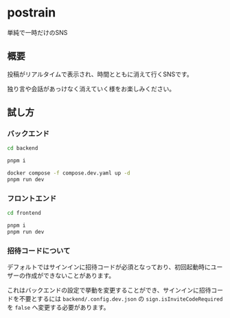 # postrain

単純で一時だけのSNS

## 概要

投稿がリアルタイムで表示され、時間とともに消えて行くSNSです。

独り言や会話があっけなく消えていく様をお楽しみください。

## 試し方

### バックエンド
```sh
cd backend

pnpm i

docker compose -f compose.dev.yaml up -d
pnpm run dev
```

### フロントエンド
```sh
cd frontend

pnpm i
pnpm run dev
```

### 招待コードについて

デフォルトではサインインに招待コードが必須となっており、初回起動時にユーザーの作成ができないことがあります。

これはバックエンドの設定で挙動を変更することができ、サインインに招待コードを不要とするには `backend/.config.dev.json` の `sign.isInviteCodeRequired` を `false` へ変更する必要があります。
